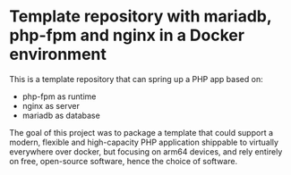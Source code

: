 # Template repository with mariadb, php-fpm and nginx in a Docker environment

This is a template repository that can spring up a PHP app based on:
- php-fpm as runtime
- nginx as server 
- mariadb as database

The goal of this project was to package a template that could support a modern, flexible and high-capacity PHP application shippable to virtually everywhere over docker, but focusing on arm64 devices, and rely entirely on free, open-source software, hence the choice of software.
